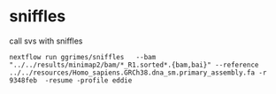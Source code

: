 # sniffles
call svs with sniffles



~~~
nextflow run ggrimes/sniffles   --bam "../../results/minimap2/bam/*_R1.sorted*.{bam,bai}" --reference ../../resources/Homo_sapiens.GRCh38.dna_sm.primary_assembly.fa -r 9348feb  -resume -profile eddie
~~~

